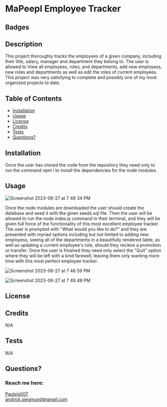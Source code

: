 # MaPeepl Employee Tracker

## Badges

## Description

This project thoroughly tracks the employees of a given company, including their title, salary, manager and department they belong to. The user is allowed to View all employees, roles, and departments, add new employess, new roles and departments as well as edit the roles of current employees. This project was very satisfying to complete and possibly one of my most organized projects to date.

## Table of Contents

- [Installation](#installation)
- [Usage](#usage)
- [License](#license)
- [Credits](#credits)
- [Tests](#tests)
- [Questions?](#questions)

## Installation

Once the user has cloned the code from the repository they need only to run the command npm i to install the dependencies for the node modules.

## Usage


![Screenshot 2023-06-27 at 7 48 34 PM](https://github.com/Paulsig007/MaPeepl/assets/131915869/0d939e02-98af-4b3a-a257-d2ca46f9c5de)


Once the node modules are downloaded the user should create the database and seed it with the given seeds.sql file. Then the user will be allowed to run the node index.js command in their terminal, and they will be given full force of the functionality of this most excellent employee tracker. The user is prompted with "What would you like to do?" and they are presented with myriad options including but not limited to adding new employess, seeing all of the departments in a beautifully rendered table, as well as updating a current employee's role, should they recieve a promotion or transfer. Once the user is finished they need only select the "Quit" option where they will be left with a kind farewell, leaving them only wanting more time with this most perfect employee tracker.

![Screenshot 2023-06-27 at 7 48 59 PM](https://github.com/Paulsig007/MaPeepl/assets/131915869/ce630e21-3463-4cc9-b073-220b1705f9a5)


![Screenshot 2023-06-27 at 7 49 48 PM](https://github.com/Paulsig007/MaPeepl/assets/131915869/0e91acee-16e4-4139-a65c-cafe2cb9b91d)



## License

## Credits

N/A

## Tests

N/A

## Questions?

### Reach me here:

[Paulsig007](https://github.com/Paulsig007)  
 andrick.siegmund@gmail.com
